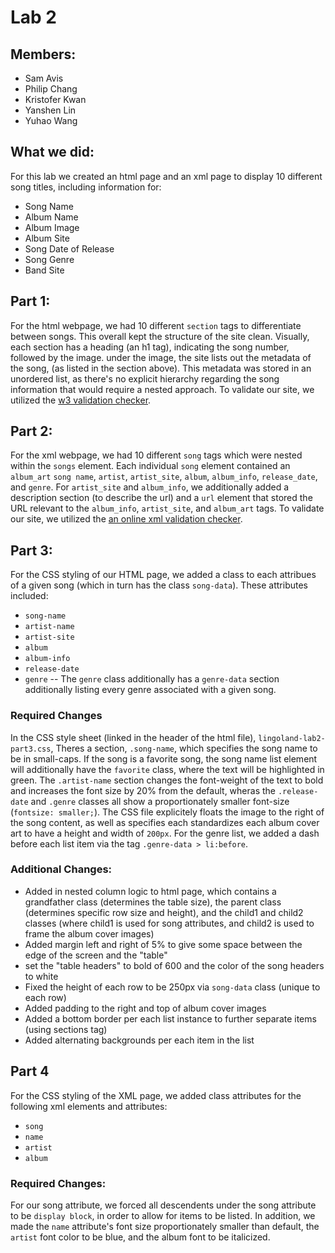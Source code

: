 # Lab 2

## Members:
- Sam Avis
- Philip Chang
- Kristofer Kwan
- Yanshen Lin
- Yuhao Wang

## What we did:

For this lab we created an html page and an xml page to display 10 different song titles, including information for: 
- Song Name
- Album Name
- Album Image
- Album Site
- Song Date of Release
- Song Genre
- Band Site 

## Part 1:
For the html webpage, we had 10 different `section` tags to differentiate between songs. This overall kept the structure of the site clean. Visually, each section has a heading (an h1 tag), indicating the song number, followed by the image. under the image, the site lists out the metadata of the song, (as listed in the section above). This metadata was stored in an unordered list, as there's no explicit hierarchy regarding the song information that would require a nested approach. To validate our site, we utilized the [w3 validation checker](https://validator.w3.org/#validate_by_upload).       


## Part 2: 
For the xml webpage, we had 10 different `song` tags which were nested within the `songs` element. Each individual `song` element contained an `album_art` `song name`, `artist`, `artist_site`, `album`, `album_info`, `release_date`, and `genre`. For `artist_site` and `album_info`, we additionally added a description section (to describe the url) and a `url` element that stored the URL relevant to the `album_info`, `artist_site`, and `album_art` tags. To validate our site, we utilized the [an online xml validation checker](https://www.xmlvalidation.com/index.php?id=1&L=0). 

## Part 3:
For the CSS styling of our HTML page, we added a class to each attribues of a given song (which in turn has the class `song-data`). These attributes included: 
- `song-name`
- `artist-name`
- `artist-site` 
- `album`
- `album-info`
- `release-date`
- `genre` -- The `genre` class additionally has a `genre-data` section additionally listing every genre associated with a given song. 

### Required Changes
In the CSS style sheet (linked in the header of the html file), `lingoland-lab2-part3.css`, Theres a section, `.song-name`, which specifies the song name to be in small-caps. If the song is a favorite song, the song name list element will additionally have the `favorite` class, where the text will be highlighted in green. The `.artist-name` section changes the font-weight of the text to bold and increases the font size by 20% from the default, wheras the `.release-date` and `.genre` classes all show a proportionately smaller font-size (`fontsize: smaller;`). The CSS file explicitely floats the image to the right of the song content, as well as specifies each standardizes each album cover art to have a height and width of `200px`. For the genre list, we added a dash before each list item via the tag `.genre-data > li:before`.

### Additional Changes:
- Added in nested column logic to html page, which contains a grandfather class (determines the table size), the parent class (determines specific row size and height), and the child1 and child2 classes (where child1 is used for song attributes, and child2 is used to frame the album cover images) 
- Added margin left and right of 5% to give some space between the edge of the screen and the "table"
- set the "table headers" to bold of 600 and the color of the song headers to white
- Fixed the height of each row to be 250px via `song-data` class (unique to each row)
- Added padding to the right and top of album cover images
- Added a bottom border per each list instance to further separate items (using sections tag)
- Added alternating backgrounds per each item in the list

## Part 4
For the CSS styling of the XML page, we added class attributes for the following xml elements and attributes:
- `song`
- `name`
- `artist`
- `album`

### Required Changes:
For our song attribute, we forced all descendents under the song attribute to be `display block`, in order to allow for items to be listed. In addition, we made the `name` attribute's font size proportionately smaller than default, the `artist` font color to be blue, and the album font to be italicized.